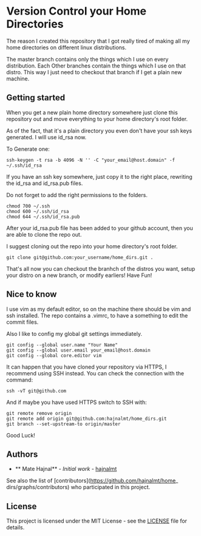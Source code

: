 # Version Control your Home Directories
The reason I created this repository that I got really tired of making all my
home directories on different linux distributions.

The master branch contains only the things which I use on every distribution.
Each Other branches contain the things which I use on that distro.
This way I just need to checkout that branch if I get a plain new machine. 

## Getting started
When you get a new plain home directory somewhere just clone this repository
out and move everything to your home directory's root folder.

As of the fact, that it's a plain directory you even don't have your ssh keys
 generated.
I will use id_rsa now.

To Generate one:
```
ssh-keygen -t rsa -b 4096 -N '' -C "your_email@host.domain" -f ~/.ssh/id_rsa
```

If you have an ssh key somewhere, just copy it to the right place, rewriting
the id_rsa and id_rsa.pub files.


Do not forget to add the right permissions to the folders.

```
chmod 700 ~/.ssh
chmod 600 ~/.ssh/id_rsa
chmod 644 ~/.ssh/id_rsa.pub
```

After your id_rsa.pub file has been added to your github account, then you
are able to clone the repo out.

I suggest cloning out the repo into your home directory's root folder.

```
git clone git@github.com:your_username/home_dirs.git .
```

That's all now you can checkout the branhch of the distros you want,
setup your distro on a new branch, or modify earliers!
Have Fun!

## Nice to know
I use vim as my default editor, so on the machine there should be vim and
ssh installed. 
The repo contains a .vimrc, to have a something to edit the commit files.

Also I like to config my global git settings immediately.
```
git config --global user.name "Your Name"
git config --global user.email your_email@host.domain
git config --global core.editor vim
```

It can happen that you have cloned your repository via HTTPS, I recommend
using SSH instead.
You can check the connection with the command:
```
ssh -vT git@github.com
```

And if maybe you have used HTTPS switch to SSH with:
```
git remote remove origin
git remote add origin git@github.com:hajnalmt/home_dirs.git
git branch --set-upstream-to origin/master
```
Good Luck!

## Authors
* ** Mate Hajnal** - *Initial work* - [hajnalmt](https://github.com/hajnalmt)

See also the list of [contributors](https://github.com/hajnalmt/home_
dirs/graphs/contributors) who participated in this project.

## License
This project is licensed under the MIT License - see the [LICENSE](LICENSE)
file for details.
